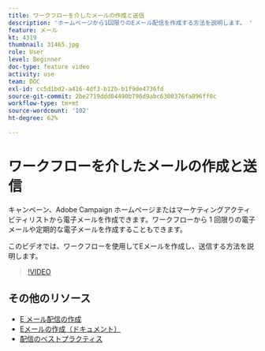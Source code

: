 ```yaml
---
title: ワークフローを介したメールの作成と送信
description: 'ホームページから1回限りのEメール配信を作成する方法を説明します。 '
feature: メール
kt: 4319
thumbnail: 31465.jpg
role: User
level: Beginner
doc-type: feature video
activity: use
team: DOC
exl-id: cc5d1bd2-a416-4df3-b12b-b1f9de4736fd
source-git-commit: 2be2719ddd84490b796d9abc6300376fa896ff0c
workflow-type: tm+mt
source-wordcount: '102'
ht-degree: 62%

---
```


# ワークフローを介したメールの作成と送信

キャンペーン、Adobe Campaign ホームページまたはマーケティングアクティビティリストから電子メールを作成できます。ワークフローから 1 回限りの電子メールや定期的な電子メールを作成することもできます。

このビデオでは、ワークフローを使用してEメールを作成し、送信する方法を説明します。

>[!VIDEO](https://video.tv.adobe.com/v/31465?quality=12)

## その他のリソース

* [E メール配信の作成](/help/communication-channels/email/create-email-from-homepage.md)
* [Eメールの作成（ドキュメント）](https://docs.adobe.com/content/help/en/campaign-standard/using/communication-channels/email-messages/creating-an-email.html)
* [配信のベストプラクティス](https://helpx.adobe.com/jp/campaign/kb/delivery-best-practices.html)
